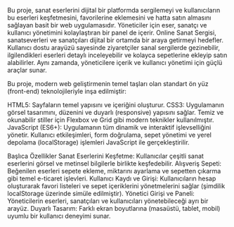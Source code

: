 Bu proje, sanat eserlerini dijital bir platformda sergilemeyi ve kullanıcıların bu eserleri keşfetmesini, favorilerine eklemesini ve hatta satın almasını sağlayan basit bir web uygulamasıdır.
Yöneticiler için eser, sanatçı ve kullanıcı yönetimini kolaylaştıran bir panel de içerir.
Online Sanat Sergisi, sanatseverleri ve sanatçıları dijital bir ortamda bir araya getirmeyi hedefler. Kullanıcı dostu arayüzü sayesinde ziyaretçiler sanal sergilerde gezinebilir, ilgilendikleri eserleri detaylı inceleyebilir ve kolayca sepetlerine ekleyip satın alabilirler.
Aynı zamanda, yöneticilere içerik ve kullanıcı yönetimi için güçlü araçlar sunar.

Bu proje, modern web geliştirmenin temel taşları olan standart ön yüz (front-end) teknolojileriyle inşa edilmiştir:

HTML5: Sayfaların temel yapısını ve içeriğini oluşturur.
CSS3: Uygulamanın görsel tasarımını, düzenini ve duyarlı (responsive) yapısını sağlar. Temiz ve okunabilir stiller için Flexbox ve Grid gibi modern teknikler kullanılmıştır.
JavaScript (ES6+): Uygulamanın tüm dinamik ve interaktif işlevselliğini yönetir. Kullanıcı etkileşimleri, form doğrulama, sepet yönetimi ve yerel depolama (localStorage) işlemleri JavaScript ile gerçekleştirilir.

Başlıca Özellikler
Sanat Eserlerini Keşfetme: Kullanıcılar çeşitli sanat eserlerini görsel ve metinsel bilgilerle birlikte keşfedebilir.
Alışveriş Sepeti: Beğenilen eserleri sepete ekleme, miktarını ayarlama ve sepetten çıkarma gibi temel e-ticaret işlevleri.
Kullanıcı Kaydı ve Girişi: Kullanıcıların hesap oluşturarak favori listeleri ve sepet içeriklerini yönetmelerini sağlar (şimdilik localStorage üzerinde simüle edilmiştir).
Yönetici Girişi ve Paneli: Yöneticilerin eserleri, sanatçıları ve kullanıcıları yönetebileceği ayrı bir arayüz.
Duyarlı Tasarım: Farklı ekran boyutlarına (masaüstü, tablet, mobil) uyumlu bir kullanıcı deneyimi sunar.
